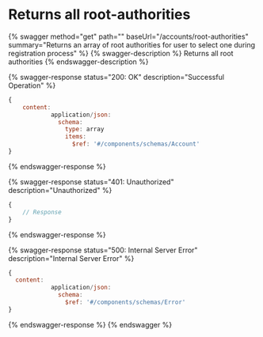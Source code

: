 # Returns all root-authorities

{% swagger method="get" path="" baseUrl="/accounts/root-authorities" summary="Returns an array of root authorities for user to select one during registration process" %}
{% swagger-description %}
Returns all root authorities
{% endswagger-description %}

{% swagger-response status="200: OK" description="Successful Operation" %}
```javascript
{
    content:
            application/json:
              schema:
                type: array
                items:
                  $ref: '#/components/schemas/Account'
}
```
{% endswagger-response %}

{% swagger-response status="401: Unauthorized" description="Unauthorized" %}
```javascript
{
    // Response
}
```
{% endswagger-response %}

{% swagger-response status="500: Internal Server Error" description="Internal Server Error" %}
```javascript
{
  content:
            application/json:
              schema:
                $ref: '#/components/schemas/Error'
}
```
{% endswagger-response %}
{% endswagger %}
